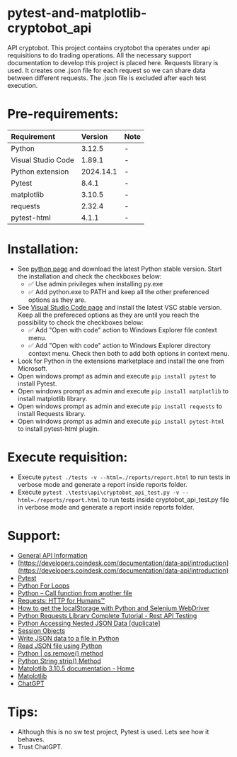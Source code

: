 # pytest-and-matplotlib-cryptobot_api

API cryptobot. This project contains cryptobot tha operates under api requisitions to do trading operations. All the necessary support documentation to develop this project is placed here. Requests library is used. It creates one .json file for each request so we can share data between different requests. The .json file is excluded after each test execution. 

# Pre-requirements:

| Requirement                     | Version        | Note                                                            |
| :------------------------------ |:---------------| :-------------------------------------------------------------- |
| Python                          | 3.12.5         | -                                                               |
| Visual Studio Code              | 1.89.1         | -                                                               |
| Python extension                | 2024.14.1      | -                                                               | 
| Pytest                          | 8.4.1          | -                                                               |
| matplotlib                      | 3.10.5         | -                                                               |
| requests                        | 2.32.4         | -                                                               |
| pytest-html                     | 4.1.1          | -                                                               |
          
# Installation:

- See [python page](https://www.python.org/downloads/) and download the latest Python stable version. Start the installation and check the checkboxes below: 
  - :white_check_mark: Use admin privileges when installing py.exe 
  - :white_check_mark: Add python.exe to PATH
and keep all the other preferenced options as they are.
- See [Visual Studio Code page](https://code.visualstudio.com/) and install the latest VSC stable version. Keep all the prefereced options as they are until you reach the possibility to check the checkboxes below: 
  - :white_check_mark: Add "Open with code" action to Windows Explorer file context menu. 
  - :white_check_mark: Add "Open with code" action to Windows Explorer directory context menu.
Check then both to add both options in context menu.
- Look for Python in the extensions marketplace and install the one from Microsoft.
- Open windows prompt as admin and execute ```pip install pytest``` to install Pytest.
- Open windows prompt as admin and execute ```pip install matplotlib``` to install matplotlib library.
- Open windows prompt as admin and execute ```pip install requests``` to install Requests library.
- Open windows prompt as admin and execute ```pip install pytest-html``` to install pytest-html plugin.

# Execute requisition:

- Execute ```pytest ./tests -v --html=./reports/report.html``` to run tests in verbose mode and generate a report inside reports folder.
- Execute ```pytest .\tests\api\cryptobot_api_test.py -v --html=./reports/report.html``` to run tests inside cryptobot_api_test.py file in verbose mode and generate a report inside reports folder.

# Support:

- [General API Information](https://developers.binance.com/docs/binance-spot-api-docs/rest-api/general-api-information)
- [https://developers.coindesk.com/documentation/data-api/introduction](https://developers.coindesk.com/documentation/data-api/introduction)
- [Pytest](https://docs.pytest.org/en/stable/)
- [Python For Loops](https://www.w3schools.com/python/python_for_loops.asp)
- [Python – Call function from another file](https://www.geeksforgeeks.org/python-call-function-from-another-file/)
- [Requests: HTTP for Humans™](https://requests.readthedocs.io/en/latest/)
- [How to get the localStorage with Python and Selenium WebDriver](https://stackoverflow.com/a/46361890/10519428)
- [Python Requests Library Complete Tutorial - Rest API Testing](https://www.youtube.com/watch?v=LP8NlUYHQGg)
- [Python Accessing Nested JSON Data [duplicate]](https://stackoverflow.com/a/23306717/10519428)
- [Session Objects](https://requests.readthedocs.io/en/latest/user/advanced/#session-objects)
- [Write JSON data to a file in Python](https://sentry.io/answers/write-json-data-to-a-file-in-python/)
- [Read JSON file using Python](https://www.geeksforgeeks.org/read-json-file-using-python/)
- [Python | os.remove() method](https://www.geeksforgeeks.org/python-os-remove-method/)
- [Python String strip() Method](https://www.w3schools.com/python/ref_string_strip.asp)
- [Matplotlib 3.10.5 documentation - Home](https://matplotlib.org/stable/gallery/scales/index.html)
- [Matplotlib](https://pypi.org/project/matplotlib/)
- [ChatGPT](https://openai.com/chatgpt/)

# Tips:

- Although this is no sw test project, Pytest is used. Lets see how it behaves. 
- Trust ChatGPT.
